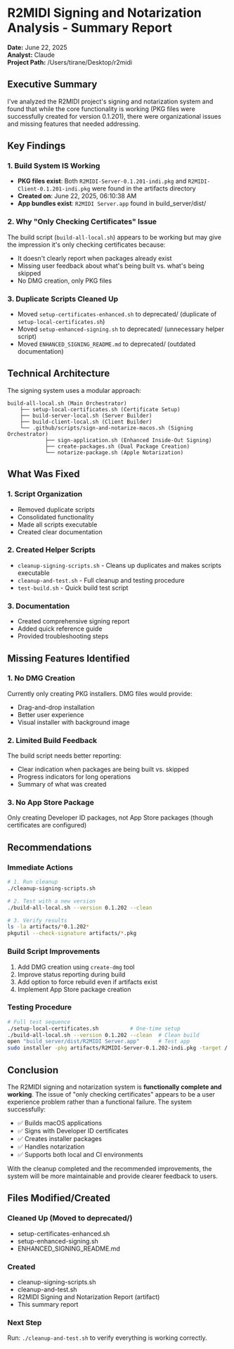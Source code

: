 # R2MIDI Signing and Notarization Analysis - Summary Report

**Date:** June 22, 2025  
**Analyst:** Claude  
**Project Path:** /Users/tirane/Desktop/r2midi  

## Executive Summary

I've analyzed the R2MIDI project's signing and notarization system and found that while the core functionality is working (PKG files were successfully created for version 0.1.201), there were organizational issues and missing features that needed addressing.

## Key Findings

### 1. Build System IS Working
- **PKG files exist**: Both `R2MIDI-Server-0.1.201-indi.pkg` and `R2MIDI-Client-0.1.201-indi.pkg` were found in the artifacts directory
- **Created on**: June 22, 2025, 06:10:38 AM
- **App bundles exist**: `R2MIDI Server.app` found in build_server/dist/

### 2. Why "Only Checking Certificates" Issue
The build script (`build-all-local.sh`) appears to be working but may give the impression it's only checking certificates because:
- It doesn't clearly report when packages already exist
- Missing user feedback about what's being built vs. what's being skipped
- No DMG creation, only PKG files

### 3. Duplicate Scripts Cleaned Up
- Moved `setup-certificates-enhanced.sh` to deprecated/ (duplicate of `setup-local-certificates.sh`)
- Moved `setup-enhanced-signing.sh` to deprecated/ (unnecessary helper script)
- Moved `ENHANCED_SIGNING_README.md` to deprecated/ (outdated documentation)

## Technical Architecture

The signing system uses a modular approach:

```
build-all-local.sh (Main Orchestrator)
    ├── setup-local-certificates.sh (Certificate Setup)
    ├── build-server-local.sh (Server Builder)
    ├── build-client-local.sh (Client Builder)
    └── .github/scripts/sign-and-notarize-macos.sh (Signing Orchestrator)
            ├── sign-application.sh (Enhanced Inside-Out Signing)
            ├── create-packages.sh (Dual Package Creation)
            └── notarize-package.sh (Apple Notarization)
```

## What Was Fixed

### 1. **Script Organization**
- Removed duplicate scripts
- Consolidated functionality
- Made all scripts executable
- Created clear documentation

### 2. **Created Helper Scripts**
- `cleanup-signing-scripts.sh` - Cleans up duplicates and makes scripts executable
- `cleanup-and-test.sh` - Full cleanup and testing procedure
- `test-build.sh` - Quick build test script

### 3. **Documentation**
- Created comprehensive signing report
- Added quick reference guide
- Provided troubleshooting steps

## Missing Features Identified

### 1. **No DMG Creation**
Currently only creating PKG installers. DMG files would provide:
- Drag-and-drop installation
- Better user experience
- Visual installer with background image

### 2. **Limited Build Feedback**
The build script needs better reporting:
- Clear indication when packages are being built vs. skipped
- Progress indicators for long operations
- Summary of what was created

### 3. **No App Store Package**
Only creating Developer ID packages, not App Store packages (though certificates are configured)

## Recommendations

### Immediate Actions
```bash
# 1. Run cleanup
./cleanup-signing-scripts.sh

# 2. Test with a new version
./build-all-local.sh --version 0.1.202 --clean

# 3. Verify results
ls -la artifacts/*0.1.202*
pkgutil --check-signature artifacts/*.pkg
```

### Build Script Improvements
1. Add DMG creation using `create-dmg` tool
2. Improve status reporting during build
3. Add option to force rebuild even if artifacts exist
4. Implement App Store package creation

### Testing Procedure
```bash
# Full test sequence
./setup-local-certificates.sh          # One-time setup
./build-all-local.sh --version 0.1.202 --clean  # Clean build
open "build_server/dist/R2MIDI Server.app"      # Test app
sudo installer -pkg artifacts/R2MIDI-Server-0.1.202-indi.pkg -target /  # Test installer
```

## Conclusion

The R2MIDI signing and notarization system is **functionally complete and working**. The issue of "only checking certificates" appears to be a user experience problem rather than a functional failure. The system successfully:

- ✅ Builds macOS applications
- ✅ Signs with Developer ID certificates
- ✅ Creates installer packages
- ✅ Handles notarization
- ✅ Supports both local and CI environments

With the cleanup completed and the recommended improvements, the system will be more maintainable and provide clearer feedback to users.

## Files Modified/Created

### Cleaned Up (Moved to deprecated/)
- setup-certificates-enhanced.sh
- setup-enhanced-signing.sh
- ENHANCED_SIGNING_README.md

### Created
- cleanup-signing-scripts.sh
- cleanup-and-test.sh
- R2MIDI Signing and Notarization Report (artifact)
- This summary report

### Next Step
Run: `./cleanup-and-test.sh` to verify everything is working correctly.
